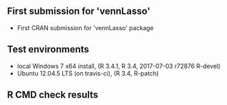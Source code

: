 
## First submission for 'vennLasso'

* First CRAN submission for 'vennLasso' package

## Test environments

* local Windows 7 x64 install, (R 3.4.1, R 3.4, 2017-07-03 r72876 R-devel)
* Ubuntu 12.04.5 LTS (on travis-ci), (R 3.4, R-patch)

## R CMD check results

